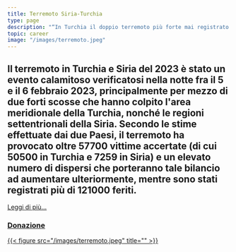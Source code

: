 ```yaml
---
title: Terremoto Siria-Turchia
type: page
description: "“In Turchia il doppio terremoto più forte mai registrato sulla terraferma”"
topic: career
image: "/images/terremoto.jpeg"
---
```

## Il terremoto in Turchia e Siria del 2023 è stato un evento calamitoso verificatosi nella notte fra il 5 e il 6 febbraio 2023, principalmente per mezzo di due forti scosse che hanno colpito l'area meridionale della Turchia, nonché le regioni settentrionali della Siria. Secondo le stime effettuate dai due Paesi, il terremoto ha provocato oltre 57700 vittime accertate (di cui 50500 in Turchia e 7259 in Siria) e un elevato numero di dispersi che porteranno tale bilancio ad aumentare ulteriormente, mentre sono stati registrati più di 121000 feriti.
[Leggi di più...](https://www.savethechildren.it/blog-notizie/la-situazione-turchia-e-siria-100-giorni-dopo-il-terremoto)

### [Donazione](https://cri.it/terremototurchiasiria/)
[{{< figure src="/images/terremoto.jpeg" title="" >}}](https://cri.it/terremototurchiasiria/)